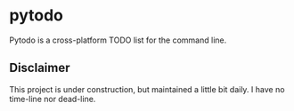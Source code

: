 # pytodo

Pytodo is a cross-platform TODO list for the command line.

## Disclaimer

This project is under construction, but maintained a little bit daily.
I have no time-line nor dead-line.
